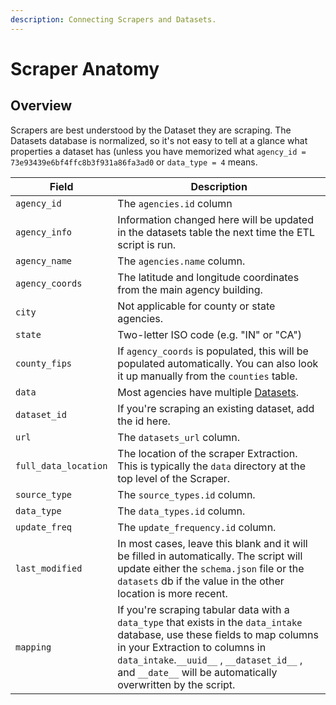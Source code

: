 ```yaml
---
description: Connecting Scrapers and Datasets.
---
```


# Scraper Anatomy

## Overview

Scrapers are best understood by the Dataset they are scraping. The Datasets database is normalized, so it's not easy to tell at a glance what properties a dataset has (unless you have memorized what `agency_id = 73e93439e6bf4ffc8b3f931a86fa3ad0` or `data_type = 4` means.

| Field                | Description                                                                                                                                                                                                                                                                   |
| -------------------- | ----------------------------------------------------------------------------------------------------------------------------------------------------------------------------------------------------------------------------------------------------------------------------- |
| `agency_id`          | The `agencies.id` column                                                                                                                                                                                                                                                      |
| `agency_info`        | Information changed here will be updated in the datasets table the next time the ETL script is run.                                                                                                                                                                           |
| `agency_name`        | The `agencies.name` column.                                                                                                                                                                                                                                                   |
| `agency_coords`      | The latitude and longitude coordinates from the main agency building.                                                                                                                                                                                                         |
| `city`               | Not applicable for county or state agencies.                                                                                                                                                                                                                                  |
| `state`              | Two-letter ISO code (e.g. "IN" or "CA")                                                                                                                                                                                                                                       |
| `county_fips`        | If `agency_coords` is populated, this will be populated automatically. You can also look it up manually from the `counties` table.                                                                                                                                            |
| `data`               | Most agencies have multiple [Datasets](broken-reference).                                                                                                                                                                                                                     |
| `dataset_id`         | If you're scraping an existing dataset, add the id here.                                                                                                                                                                                                                      |
| `url`                | The `datasets_url` column.                                                                                                                                                                                                                                                    |
| `full_data_location` | The location of the scraper Extraction. This is typically the `data` directory at the top level of the Scraper.                                                                                                                                                               |
| `source_type`        | The `source_types.id` column.                                                                                                                                                                                                                                                 |
| `data_type`          | The `data_types.id` column.                                                                                                                                                                                                                                                   |
| `update_freq`        | The `update_frequency.id` column.                                                                                                                                                                                                                                             |
| `last_modified`      | In most cases, leave this blank and it will be filled in automatically. The script will update either the `schema.json` file or the `datasets` db if the value in the other location is more recent.                                                                          |
| `mapping`            | If you're scraping tabular data with a `data_type` that exists in the `data_intake` database, use these fields to map columns in your Extraction to columns in `data_intake`.`__uuid__` , `__dataset_id__` , and `__date__` will be automatically overwritten by the script.  |

